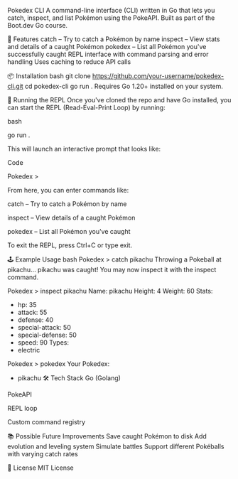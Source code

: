 Pokedex CLI
A command-line interface (CLI) written in Go that lets you catch, inspect, and list Pokémon using the PokeAPI. Built as part of the Boot.dev Go course.

🚀 Features
catch <pokemon> – Try to catch a Pokémon by name
inspect <pokemon> – View stats and details of a caught Pokémon
pokedex – List all Pokémon you've successfully caught
REPL interface with command parsing and error handling
Uses caching to reduce API calls

📦 Installation
bash
git clone https://github.com/your-username/pokedex-cli.git
cd pokedex-cli
go run .
Requires Go 1.20+ installed on your system.

🧪 Running the REPL
Once you've cloned the repo and have Go installed, you can start the REPL (Read-Eval-Print Loop) by running:

bash

go run .

This will launch an interactive prompt that looks like:

Code

Pokedex >

From here, you can enter commands like:

catch <pokemon> – Try to catch a Pokémon by name

inspect <pokemon> – View details of a caught Pokémon

pokedex – List all Pokémon you've caught

To exit the REPL, press Ctrl+C or type exit.

🕹️ Example Usage
bash
Pokedex > catch pikachu
Throwing a Pokeball at pikachu...
pikachu was caught!
You may now inspect it with the inspect command.

Pokedex > inspect pikachu
Name: pikachu
Height: 4
Weight: 60
Stats:
  - hp: 35
  - attack: 55
  - defense: 40
  - special-attack: 50
  - special-defense: 50
  - speed: 90
Types:
  - electric

Pokedex > pokedex
Your Pokedex:
 - pikachu
🛠️ Tech Stack
Go (Golang)

PokeAPI

REPL loop

Custom command registry

📚 Possible Future Improvements
Save caught Pokémon to disk
Add evolution and leveling system
Simulate battles
Support different Pokéballs with varying catch rates

📜 License
MIT License
